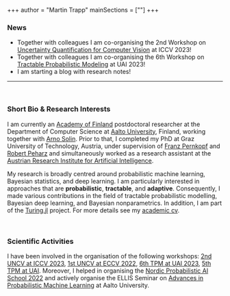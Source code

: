 +++
author = "Martin Trapp"
mainSections = [""]
+++

### News
- Together with colleagues I am co-organising the 2nd Workshop on [Uncertainty Quantification for Computer Vision](https://uncv2023.github.io/) at ICCV 2023!
- Together with colleagues I am co-organising the 6th Workshop on [Tractable Probabilistic Modeling](https://tractable-probabilistic-modeling.github.io/tpm2023/) at UAI 2023!
- I am starting a blog with research notes!

---

<br/>

### Short Bio & Research Interests
I am currently an [Academy of Finland](https://www.aka.fi/en/) postdoctoral researcher at the Department of Computer Science at [Aalto University](https://www.aalto.fi/en), Finland, working together with [Arno Solin](https://users.aalto.fi/~asolin/).
Prior to that, I completed my PhD at Graz University of Technology, Austria, under supervision of [Franz Pernkopf](https://www.spsc.tugraz.at/people/franz-pernkopf.html) and [Robert Peharz](https://robert-peharz.github.io/) and simultaneously worked as a research assistant at the [Austrian Research Institute for Artificial Intelligence](https://www.ofai.at/).

My research is broadly centred around probabilistic machine learning, Bayesian statistics, and deep learning.
I am particularly interested in approaches that are **probabilistic**, **tractable**, and **adaptive**.
Consequently, I made various contributions in the field of tractable probabilistic modelling, Bayesian deep learning, and Bayesian nonparametrics.
In addition, I am part of the [Turing.jl](https://turing.ml/dev/) project.
For more details see my [academic cv](./cv.pdf).

<br/>

### Scientific Activities
I have been involved in the organisation of the following workshops: [2nd UNCV at ICCV 2023](https://uncv2023.github.io/), [1st UNCV at ECCV 2022](https://uncv2022.github.io/), [6th TPM at UAI 2023](https://tractable-probabilistic-modeling.github.io/tpm2023/), [5th TPM at UAI](https://tractable-probabilistic-modeling.github.io/tpm2022/).
Moreover, I helped in organising the [Nordic Probabilistic AI School 2022](https://probabilistic.ai/) and actively organise the ELLIS Seminar on [Advances in Probabilistic Machine Learning](https://aaltoml.github.io/apml/) at Aalto University.
